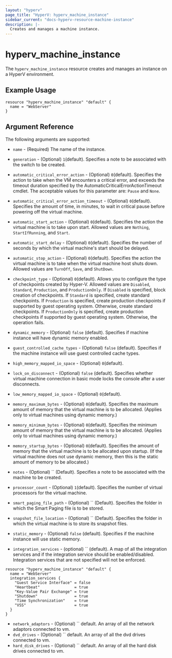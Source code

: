 ```yaml
---
layout: "hyperv"
page_title: "HyperV: hyperv_machine_instance"
sidebar_current: "docs-hyperv-resource-machine-instance"
description: |-
  Creates and manages a machine instance.
---
```


# hyperv\_machine\_instance

The ``hyperv_machine_instance`` resource creates and manages an instance on a HyperV environment.

## Example Usage

```hcl
resource "hyperv_machine_instance" "default" {
  name = "WebServer"
}
```
## Argument Reference

The following arguments are supported:

* `name` - (Required) The name of the instance.

* `generation` - (Optional) `1`(default). Specifies a note to be associated with the switch to be created.

* `automatic_critical_error_action` - (Optional) `0`(default). Specifies the action to take when the VM encounters a critical error, and exceeds the timeout duration specified by the AutomaticCriticalErrorActionTimeout cmdlet. The acceptable values for this parameter are: `Pause` and `None`.

* `automatic_critical_error_action_timeout` - (Optional) `0`(default). Specifies the amount of time, in minutes, to wait in critical pause before powering off the virtual machine.

* `automatic_start_action` - (Optional) `0`(default). Specifies the action the virtual machine is to take upon start. Allowed values are `Nothing`, `StartIfRunning`, and `Start`.

* `automatic_start_delay` - (Optional) `0`(default). Specifies the number of seconds by which the virtual machine's start should be delayed.

* `automatic_stop_action` - (Optional) `0`(default). Specifies the action the virtual machine is to take when the virtual machine host shuts down. Allowed values are `TurnOff`, `Save`, and `ShutDown`.

* `checkpoint_type` - (Optional) `0`(default). Allows you to configure the type of checkpoints created by Hyper-V. Allowed values are `Disabled`, `Standard`, `Production`, and `ProductionOnly`. If `Disabled` is specified, block creation of checkpoints. If `Standard` is specified, create standard checkpoints. If `Production` is specified, create production checkpoints if supported by guest operating system. Otherwise, create standard checkpoints. If `ProductionOnly` is specified, create production checkpoints if supported by guest operating system. Otherwise, the operation fails.

* `dynamic_memory` - (Optional) `false` (default). Specifies if machine instance will have dynamic memory enabled.

* `guest_controlled_cache_types` - (Optional) `false` (default). Specifies if the machine instance will use guest controlled cache types.

* `high_memory_mapped_io_space` - (Optional) `0`(default). 

* `lock_on_disconnect` - (Optional) `false` (default). Specifies whether virtual machine connection in basic mode locks the console after a user disconnects.

* `low_memory_mapped_io_space` - (Optional) `0`(default).

* `memory_maximum_bytes` - (Optional) `0`(default). Specifies the maximum amount of memory that the virtual machine is to be allocated. (Applies only to virtual machines using dynamic memory.)

* `memory_minimum_bytes` - (Optional) `0`(default). Specifies the minimum amount of memory that the virtual machine is to be allocated. (Applies only to virtual machines using dynamic memory.)

* `memory_startup_bytes` - (Optional) `0`(default). Specifies the amount of memory that the virtual machine is to be allocated upon startup. (If the virtual machine does not use dynamic memory, then this is the static amount of memory to be allocated.)

* `notes` - (Optional) `` (Default). Specifies a note to be associated with the machine to be created.

* `processor_count` - (Optional) `1`(default). Specifies the number of virtual processors for the virtual machine.

* `smart_paging_file_path` - (Optional) `` (Default). Specifies the folder in which the Smart Paging file is to be stored.

* `snapshot_file_location` - (Optional) `` (Default). Specifies the folder in which the virtual machine is to store its snapshot files.

* `static_memory` - (Optional) `false` (default). Specifies if the machine instance will use static memory.

* `integration_services` - (optional) `` (default). A map of all the integration services and if the integration service should be enabled/disabled. Integration services that are not specified will not be enforced.

```hcl
resource "hyperv_machine_instance" "default" {
  name = "WebServer"
  integration_services {
    "Guest Service Interface" = false
    "Heartbeat"               = true
    "Key-Value Pair Exchange" = true
    "Shutdown"                = true
    "Time Synchronization"    = true
    "VSS"                     = true
  }
}
```

* `network_adaptors` - (Optional) `` default. An array of all the network adaptors connected to vm.
* `dvd_drives` - (Optional) `` default. An array of all the dvd drives connected to vm.
* `hard_disk_drives` - (Optional) `` default. An array of all the hard disk drives connected to vm.

